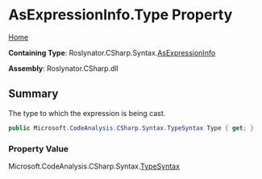 # AsExpressionInfo\.Type Property

[Home](../../../../../README.md)

**Containing Type**: Roslynator\.CSharp\.Syntax\.[AsExpressionInfo](../README.md)

**Assembly**: Roslynator\.CSharp\.dll

## Summary

The type to which the expression is being cast\.

```csharp
public Microsoft.CodeAnalysis.CSharp.Syntax.TypeSyntax Type { get; }
```

### Property Value

Microsoft\.CodeAnalysis\.CSharp\.Syntax\.[TypeSyntax](https://docs.microsoft.com/en-us/dotnet/api/microsoft.codeanalysis.csharp.syntax.typesyntax)

